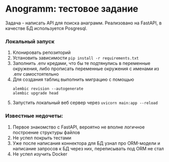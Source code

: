 # Anogramm: тестовое задание
Задача - написать API для поиска анаграмм. Реализовано на FastAPI, в качестве БД используется Posgresql.

### Локальный запуск
1. Клонировать репозиторий
2. Установить зависимости `pip install -r requirements.txt`
3. Заполнить .env кредами, что бы те подтянулись в переменные окружения, либо прописать переменные окружения с именами из .env самостоятельно
4. Для создания таблиц выполнить миграцию с помощью
     ```
     alembic revision --autogenerate
     alembic upgrade head    
     ```
5. Запустить локальный веб сервер через `uvicorn main:app --reload`

### Известные недочеты:
1. Первое знакомство с FastAPI, вероятно не вполне логичное построение структуры файлов
2. Не успел покрыть тестами
3. Уже после написания коннектора для БД узнал про ORM-модели и написание запросов к БД через них, переписывать под ORM не стал
4. Не успел изучить Docker
